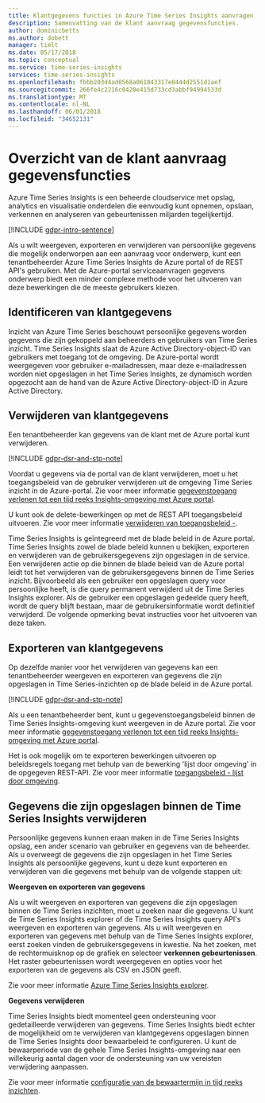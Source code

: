 ```yaml
---
title: Klantgegevens functies in Azure Time Series Insights aanvragen
description: Samenvatting van de klant aanvraag gegevensfuncties.
author: dominicbetts
ms.author: dobett
manager: timlt
ms.date: 05/17/2018
ms.topic: conceptual
ms.service: time-series-insights
services: time-series-insights
ms.openlocfilehash: fbbb203d4ad0568a061043317e0444d2551d1aef
ms.sourcegitcommit: 266fe4c2216c0420e415d733cd3abbf94994533d
ms.translationtype: MT
ms.contentlocale: nl-NL
ms.lasthandoff: 06/01/2018
ms.locfileid: "34652131"
---
```

# <a name="summary-of-customer-data-request-features"></a>Overzicht van de klant aanvraag gegevensfuncties

Azure Time Series Insights is een beheerde cloudservice met opslag, analytics en visualisatie onderdelen die eenvoudig kunt opnemen, opslaan, verkennen en analyseren van gebeurtenissen miljarden tegelijkertijd.

[!INCLUDE [gdpr-intro-sentence](../../includes/gdpr-intro-sentence.md)]

Als u wilt weergeven, exporteren en verwijderen van persoonlijke gegevens die mogelijk onderworpen aan een aanvraag voor onderwerp, kunt een tenantbeheerder Azure Time Series Insights de Azure portal of de REST API's gebruiken. Met de Azure-portal serviceaanvragen gegevens onderwerp biedt een minder complexe methode voor het uitvoeren van deze bewerkingen die de meeste gebruikers kiezen.

## <a name="identifying-customer-data"></a>Identificeren van klantgegevens

Inzicht van Azure Time Series beschouwt persoonlijke gegevens worden gegevens die zijn gekoppeld aan beheerders en gebruikers van Time Series inzicht. Time Series Insights slaat de Azure Active Directory-object-ID van gebruikers met toegang tot de omgeving. De Azure-portal wordt weergegeven voor gebruiker e-mailadressen, maar deze e-mailadressen worden niet opgeslagen in het Time Series Insights, ze dynamisch worden opgezocht aan de hand van de Azure Active Directory-object-ID in Azure Active Directory.

## <a name="deleting-customer-data"></a>Verwijderen van klantgegevens

Een tenantbeheerder kan gegevens van de klant met de Azure portal kunt verwijderen.

[!INCLUDE [gdpr-dsr-and-stp-note](../../includes/gdpr-dsr-and-stp-note.md)]

Voordat u gegevens via de portal van de klant verwijderen, moet u het toegangsbeleid van de gebruiker verwijderen uit de omgeving Time Series inzicht in de Azure-portal. Zie voor meer informatie [gegevenstoegang verlenen tot een tijd reeks Insights-omgeving met Azure portal](time-series-insights-data-access.md).

U kunt ook de delete-bewerkingen op met de REST API toegangsbeleid uitvoeren. Zie voor meer informatie [verwijderen van toegangsbeleid -](https://docs.microsoft.com/rest/api/time-series-insights-management/accesspolicies/delete).

Time Series Insights is geïntegreerd met de blade beleid in de Azure portal. Time Series Insights zowel de blade beleid kunnen u bekijken, exporteren en verwijderen van de gebruikersgegevens zijn opgeslagen in de service. Een verwijderen actie op die binnen de blade beleid van de Azure portal leidt tot het verwijderen van de gebruikersgegevens binnen de Time Series inzicht. Bijvoorbeeld als een gebruiker een opgeslagen query voor persoonlijke heeft, is die query permanent verwijderd uit de Time Series Insights explorer. Als de gebruiker een opgeslagen gedeelde query heeft, wordt de query blijft bestaan, maar de gebruikersinformatie wordt definitief verwijderd. De volgende opmerking bevat instructies voor het uitvoeren van deze taken.

## <a name="exporting-customer-data"></a>Exporteren van klantgegevens

Op dezelfde manier voor het verwijderen van gegevens kan een tenantbeheerder weergeven en exporteren van gegevens die zijn opgeslagen in Time Series-inzichten op de blade beleid in de Azure portal.

[!INCLUDE [gdpr-dsr-and-stp-note](../../includes/gdpr-dsr-and-stp-note.md)]

Als u een tenantbeheerder bent, kunt u gegevenstoegangsbeleid binnen de Time Series Insights-omgeving kunt weergeven in de Azure portal. Zie voor meer informatie [gegevenstoegang verlenen tot een tijd reeks Insights-omgeving met Azure portal](time-series-insights-data-access.md).

Het is ook mogelijk om te exporteren bewerkingen uitvoeren op beleidsregels toegang met behulp van de bewerking 'lijst door omgeving' in de opgegeven REST-API. Zie voor meer informatie [toegangsbeleid - lijst door omgeving](https://docs.microsoft.com/rest/api/time-series-insights-management/accesspolicies/listbyenvironment).

## <a name="to-delete-data-stored-within-time-series-insights"></a>Gegevens die zijn opgeslagen binnen de Time Series Insights verwijderen

Persoonlijke gegevens kunnen eraan maken in de Time Series Insights opslag, een ander scenario van gebruiker en gegevens van de beheerder. Als u overweegt de gegevens die zijn opgeslagen in het Time Series Insights als persoonlijke gegevens, kunt u deze kunt exporteren en verwijderen van die gegevens met behulp van de volgende stappen uit:

**Weergeven en exporteren van gegevens**

Als u wilt weergeven en exporteren van gegevens die zijn opgeslagen binnen de Time Series inzichten, moet u zoeken naar die gegevens. U kunt de Time Series Insights explorer of de Time Series Insights query API's weergeven en exporteren van gegevens. Als u wilt weergeven en exporteren van gegevens met behulp van de Time Series Insights explorer, eerst zoeken vinden de gebruikersgegevens in kwestie. Na het zoeken, met de rechtermuisknop op de grafiek en selecteer **verkennen gebeurtenissen**. Het raster gebeurtenissen wordt weergegeven en opties voor het exporteren van de gegevens als CSV en JSON geeft.

Zie voor meer informatie [Azure Time Series Insights explorer](time-series-insights-explorer.md).

**Gegevens verwijderen**

Time Series Insights biedt momenteel geen ondersteuning voor gedetailleerde verwijderen van gegevens. Time Series Insights biedt echter de mogelijkheid om te verwijderen van klantgegevens opgeslagen binnen de Time Series Insights door bewaarbeleid te configureren. U kunt de bewaarperiode van de gehele Time Series Insights-omgeving naar een willekeurig aantal dagen voor de ondersteuning van uw vereisten verwijdering aanpassen.

Zie voor meer informatie [configuratie van de bewaartermijn in tijd reeks inzichten](time-series-insights-how-to-configure-retention.md).